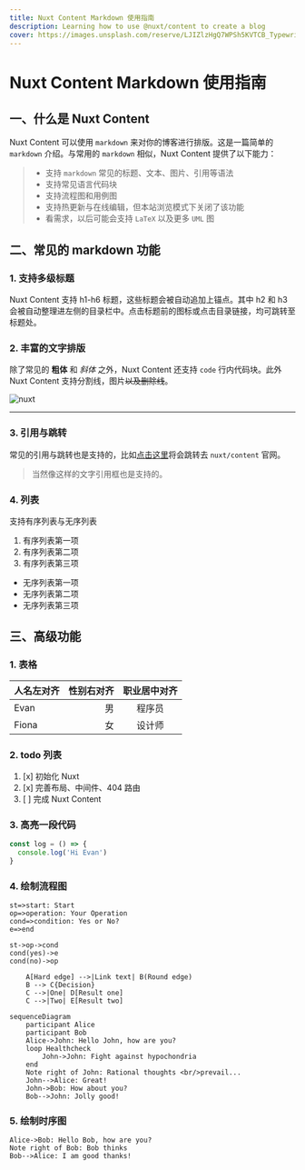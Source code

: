 ```yaml
---
title: Nuxt Content Markdown 使用指南
description: Learning how to use @nuxt/content to create a blog
cover: https://images.unsplash.com/reserve/LJIZlzHgQ7WPSh5KVTCB_Typewriter.jpg?ixlib=rb-1.2.1&auto=format&fit=crop&w=800&q=60
---
```


# Nuxt Content Markdown 使用指南

## 一、什么是 Nuxt Content

Nuxt Content 可以使用 `markdown` 来对你的博客进行排版。这是一篇简单的 `markdown` 介绍。与常用的 `markdown` 相似，Nuxt Content 提供了以下能力：

> - 支持 `markdown` 常见的标题、文本、图片、引用等语法
> - 支持常见语言代码块
> - 支持流程图和用例图
> - 支持热更新与在线编辑，但本站浏览模式下关闭了该功能
> - 看需求，以后可能会支持 `LaTeX` 以及更多 `UML` 图

## 二、常见的 markdown 功能

### 1. 支持多级标题

Nuxt Content 支持 h1-h6 标题，这些标题会被自动追加上锚点。其中 h2 和 h3 会被自动整理进左侧的目录栏中。点击标题前的图标或点击目录链接，均可跳转至标题处。

### 2. 丰富的文字排版

除了常见的 **粗体** 和 _斜体_ 之外，Nuxt Content 还支持 `code` 行内代码块。此外 Nuxt Content 支持分割线，图片~~以及删除线~~。

![nuxt](https://content.nuxtjs.org/logo-light.svg)

---

### 3. 引用与跳转

常见的引用与跳转也是支持的，比如[点击这里](https://content.nuxtjs.org/)将会跳转去 `nuxt/content` 官网。

> 当然像这样的文字引用框也是支持的。

### 4. 列表

支持有序列表与无序列表

1. 有序列表第一项
2. 有序列表第二项
3. 有序列表第三项

- 无序列表第一项
- 无序列表第二项
- 无序列表第三项

## 三、高级功能

### 1. 表格

| 人名左对齐 | 性别右对齐 | 职业居中对齐 |
| :--------- | ---------: | :----------: |
| Evan       |         男 |    程序员    |
| Fiona      |         女 |    设计师    |

### 2. todo 列表

1. [x] 初始化 Nuxt
2. [x] 完善布局、中间件、404 路由
3. [ ] 完成 Nuxt Content

### 3. 高亮一段代码

```js
const log = () => {
  console.log('Hi Evan')
}
```

### 4. 绘制流程图

```flow
st=>start: Start
op=>operation: Your Operation
cond=>condition: Yes or No?
e=>end

st->op->cond
cond(yes)->e
cond(no)->op
```

```graphLR
    A[Hard edge] -->|Link text| B(Round edge)
    B --> C{Decision}
    C -->|One| D[Result one]
    C -->|Two| E[Result two]
```

```mermaid
sequenceDiagram
    participant Alice
    participant Bob
    Alice->John: Hello John, how are you?
    loop Healthcheck
        John->John: Fight against hypochondria
    end
    Note right of John: Rational thoughts <br/>prevail...
    John-->Alice: Great!
    John->Bob: How about you?
    Bob-->John: Jolly good!
```

### 5. 绘制时序图

```seq
Alice->Bob: Hello Bob, how are you?
Note right of Bob: Bob thinks
Bob-->Alice: I am good thanks!
```
